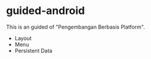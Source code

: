 # guided-android

This is an guided of "Pengembangan Berbasis Platform".
- Layout
- Menu
- Persistent Data
